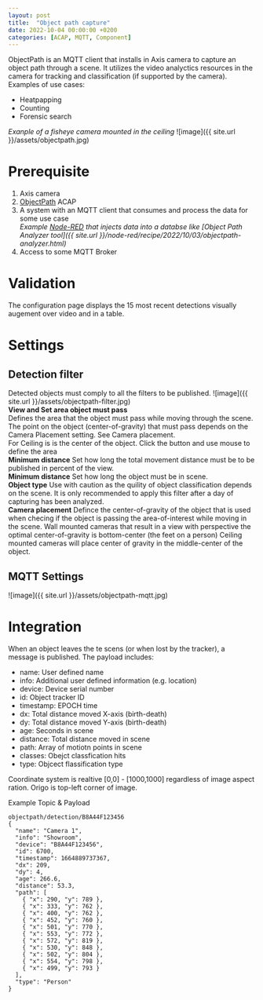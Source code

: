 ```yaml
---
layout: post
title:  "Object path capture"
date: 2022-10-04 00:00:00 +0200
categories: [ACAP, MQTT, Component]
---
```

ObjectPath is an MQTT client that installs in Axis camera to capture an object path through a scene.  It utilizes the video analyctics resources in the camera for tracking and classification (if supported by the camera).  
Examples of use cases:
* Heatpapping
* Counting
* Forensic search 


_Exanple of a fisheye camera mounted in the ceiling_
![image]({{ site.url }}/assets/objectpath.jpg)

# Prerequisite
1. Axis camera  
2. [ObjectPath](https://api.aintegration.team/acap/objectpath?source=pages) ACAP
3. A system with an MQTT client that consumes and process the data for some use case  
_Example [Node-RED](https://nodered.org) that injects data into a databse like [Object Path Analyzer tool]({{ site.url }}/node-red/recipe/2022/10/03/objectpath-analyzer.html)_
4. Access to some MQTT Broker

# Validation
The configuration page displays the 15 most recent detections visually augement over video and in a table.

# Settings

## Detection filter
Detected objects must comply to all the filters to be published.
![image]({{ site.url }}/assets/objectpath-filter.jpg)
\
**View and Set area object must pass**  
Defines the area that the object must pass while moving through the scene.  The point on the object (center-of-gravity) that must pass depends on the Camera Placement setting.  See Camera placement.   
For Ceiling is is the center of the object.  Click the button and use mouse to define the area
\
**Minimum distance**
Set how long the total movement distance must be to be published in percent of the view.
\
**Minimum distance**
Set how long the object must be in scene.
\
**Object type**
Use with caution as the quility of object classification depends on the scene.  It is only recommended to apply this filter after a day of capturing has been analyzed.
\
**Camera placement**
Defince the center-of-gravity of the object that is used when checing if the object is passing the area-of-interest while moving in the scene.
Wall mounted cameras that result in a view with perspective the optimal center-of-gravity is bottom-center (the feet on a person)
Ceiling mounted cameras will place center of gravity in the middle-center of the object.


## MQTT Settings
![image]({{ site.url }}/assets/objectpath-mqtt.jpg)

# Integration

When an object leaves the te scens (or when lost by the tracker), a message is published. 
The payload includes:
* name: User defined name
* info: Additional user defined information (e.g. location)
* device: Device serial number
* id: Object tracker ID
* timestamp: EPOCH time
* dx: Total distance moved X-axis (birth-death)
* dy: Total distance moved Y-axis (birth-death)
* age: Seconds in scene
* distance: Total distance moved in scene
* path: Array of motiotn points in scene
* classes: Obejct classfication hits
* type: Objcect flassification type

Coordinate system is realtive [0,0] - [1000,1000] regardless of image aspect ration.  Origo is top-left corner of image.

Example Topic & Payload
```
objectpath/detection/B8A44F123456
{
  "name": "Camera 1",
  "info": "Showroom",
  "device": "B8A44F123456",
  "id": 6700,
  "timestamp": 1664889737367,
  "dx": 209,
  "dy": 4,
  "age": 266.6,
  "distance": 53.3,
  "path": [
    { "x": 290, "y": 789 },
    { "x": 333, "y": 762 },
    { "x": 400, "y": 762 },
    { "x": 452, "y": 760 },
    { "x": 501, "y": 770 },
    { "x": 553, "y": 772 },
    { "x": 572, "y": 819 },
    { "x": 530, "y": 848 },
    { "x": 502, "y": 804 },
    { "x": 554, "y": 798 },
    { "x": 499, "y": 793 }
  ],
  "type": "Person"
}
```
